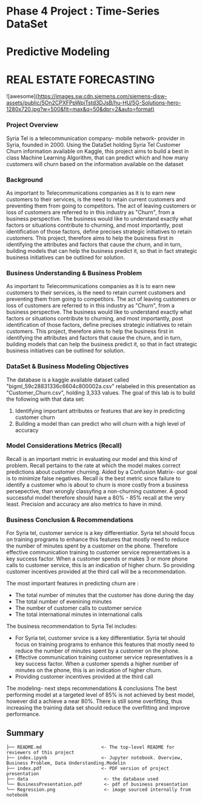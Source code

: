 # Phase 4 Project : Time-Series DataSet
# Predictive Modeling 
# REAL ESTATE FORECASTING

![awesome][(https://images.sw.cdn.siemens.com/siemens-disw-assets/public/5On2CPXFPpWpiTstd3DJsB/hu-HU/5G-Solutions-hero-1280x720.jpg?w=500&fit=max&q=50&dpr=2&auto=format)](https://www.construction21.org/data/sources/users/44110/breno-assis-r3wawu5fi5q-unsplash.jpg)

### Project Overview

Syria Tel is a telecommunication company- mobile network- provider in Syria, founded in 2000. Using the DataSet holding Syria Tel Customer Churn information available on Kaggle, this project aims to build a best in class Machine Learning Algorithm, that can predict which and how many customers will churn based on the information available on the dataset

### Background
As important to Telecommunications companies as it is to earn new customers to their services, is the need to retain current customers and preventing them from going to competitors. The act of leaving customers or loss of customers are referred to in this industry as "Churn", from a business perspective. The business would like to understand exactly what factors or situations contribute to churning, and most importantly, post identification of those factors, define precises strategic initiatives to retain customers. This project, therefore aims to help the business first in identifying the attributes and factors that cause the churn, and in turn, building models that can help the business predict it, so that in fact strategic business initiatives can be outlined for solution.

### Business Understanding & Business Problem
As important to Telecommunications companies as it is to earn new customers to their services, is the need to retain current customers and preventing them from going to competitors. The act of leaving customers or loss of customers are referred to in this industry as "Churn", from a business perspective. The business would like to understand exactly what factors or situations contribute to churning, and most importantly, post identification of those factors, define precises strategic initiatives to retain customers. This project, therefore aims to help the business first in identifying the attributes and factors that cause the churn, and in turn, building models that can help the business predict it, so that in fact strategic business initiatives can be outlined for solution.


### DataSet & Business Modeling Objectives
The database is a kaggle available dataset called "bigml_59c28831336c6604c800002a.csv" relabeled in this presentation as "Customer_Churn.csv", holding 3,333 values. 
The goal of this lab is to build the following with that data set: 
1) Identifying important attributes or features that are key in predicting customer churn
2) Building a model than can predict who will churn with a high level of accuracy

### Model Considerations Metrics (Recall)

Recall is an important metric in evaluating our model and this kind of problem. Recall pertains to the rate at which the model makes correct predictions about customer churning. Aided by a Confusion Matrix- our goal is to minimize false negatives. Recall is the best metric since failure to identify a customer who is about to churn is more costly from a business persepective, than wrongly classyfing a non-churning customer. A good successful model therefore should have a 80% - 85% recall at the very least. Precision and accuracy are also metrics to have in mind.

### Business Conclusion & Recommendations

For Syria tel, customer service is a key differentiatior. Syria tel should focus on training programs to enhance this features that mostly need to reduce the number of minutes spent by a customer on the phone. Therefore effective communication training to customer service representatives is a key success factor. When a customer spends or makes 3 or more phone calls to customer service, this is an indication of higher churn. So providing customer incentives provided at the third call will be a recommendation.

The most important features in predicting churn are :

* The total number of minutes that the customer has done during the day
* The total number of evenining minutes
* The number of customer calls to customer service
* The total international minutes in international calls

The business recommendation to Syria Tel includes:
* For Syria tel, customer srvice is a key differentiatior. Syria tel should focus on training programs to enhance this features that mostly need to reduce the number of minutes spent by a customer on the phone. 
* Effective communication training customer service representatives is a key success factor. When a customer spends a higher number of minutes on the phone, this is an indication of higher churn. 
* Providing customer incentives provided at the third call 

The modeling- next steps recommendations & conclusions
The best performing model at a targeted level of 85% is not achieved by best model, however did a achieve a near 80%. There is still some overfitting, thus increasing the training data set should reduce the overfitting and improve performance. 

## Summary
```
├── README.md                      <- The top-level README for reviewers of this project
├── index.ipynb                    <- Jupyter notebook. Overview, Business Problem, Data Understanding.Modelin
├── index.pdf                      <- PDF version of project presentation
├── data                            <- the database used 
└── BusinessPresentation.pdf        <- pdf of business presentation
└── Regression.png                  <- image sourced internally from notebook
```
